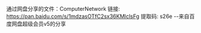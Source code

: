通过网盘分享的文件：ComputerNetwork
链接: https://pan.baidu.com/s/1mdzasOTfC2sx36KMlclsFg 提取码: s26e 
--来自百度网盘超级会员v5的分享
